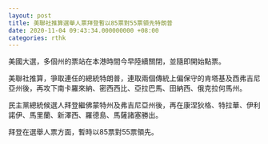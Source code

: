 ```yaml
---
layout: post
title: 美聯社推算選舉人票拜登暫以85票對55票領先特朗普
date: 2020-11-04 09:43:34.000000000 +08:00
categories: rthk
---
```


美國大選，多個州的票站在本港時間今早陸續關閉，並隨即開始點票。

美聯社推算，爭取連任的總統特朗普，連取兩個傳統上偏保守的肯塔基及西弗吉尼亞州後，再攻下南卡羅來納、密西西比、亞拉巴馬、田納西、俄克拉何馬州。

民主黨總統候選人拜登繼佛蒙特州及弗吉尼亞州後，再在康涅狄格、特拉華、伊利諾伊、馬里蘭、新澤西、羅德島、馬薩諸塞勝出。

拜登在選舉人票方面，暫時以85票對55票領先。

